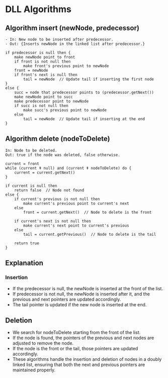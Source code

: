 # DLL Algorithms

## Algorithm insert (newNode, predecessor)
```
- In: New node to be inserted after predecessor.
- Out: {Inserts newNode in the linked list after predecessor.}

if predecessor is null then {
    make newNode point to front
    if front is not null then 
        make front's previous point to newNode
    front = newNode
    if front's next is null then
        tail = newNode  // Update tail if inserting the first node
}
else {
    succ = node that predecessor points to (predecessor.getNext())
    make newNode point to succ
    make predecessor point to newNode
    if succ is not null then
        make succ's previous point to newNode
    else
        tail = newNode  // Update tail if inserting at the end
}
```

## Algorithm delete (nodeToDelete)
```
In: Node to be deleted.
Out: true if the node was deleted, false otherwise.

current = front
while (current ǂ null) and (current ǂ nodeToDelete) do {
    current = current.getNext()
}

if current is null then
    return false  // Node not found
else {
    if current's previous is not null then
        make current's previous point to current's next
    else 
        front = current.getNext()  // Node to delete is the front

    if current's next is not null then
        make current's next point to current's previous
    else 
        tail = current.getPrevious()  // Node to delete is the tail

    return true
}
```

## Explanation

### Insertion

- If the predecessor is null, the newNode is inserted at the front of the list.
- If predecessor is not null, the newNode is inserted after it, and the previous and next pointers are updated accordingly.
- The tail pointer is updated if the new node is inserted at the end.

## Deletion

- We search for nodeToDelete starting from the front of the list.
- If the node is found, the pointers of the previous and next nodes are adjusted to remove the node.
- If the node is the front or the tail, those pointers are updated accordingly.
- These algorithms handle the insertion and deletion of nodes in a doubly linked list, ensuring that both the next and previous pointers are maintained properly.
